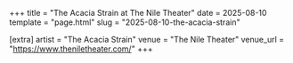 +++
title = "The Acacia Strain at The Nile Theater"
date = 2025-08-10
template = "page.html"
slug = "2025-08-10-the-acacia-strain"

[extra]
artist = "The Acacia Strain"
venue = "The Nile Theater"
venue_url = "https://www.theniletheater.com/"
+++
